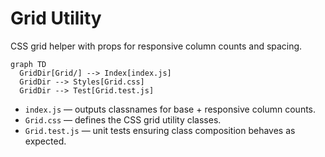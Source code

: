 # Grid Utility

CSS grid helper with props for responsive column counts and spacing.

```mermaid
graph TD
  GridDir[Grid/] --> Index[index.js]
  GridDir --> Styles[Grid.css]
  GridDir --> Test[Grid.test.js]
```

- `index.js` — outputs classnames for base + responsive column counts.
- `Grid.css` — defines the CSS grid utility classes.
- `Grid.test.js` — unit tests ensuring class composition behaves as expected.
